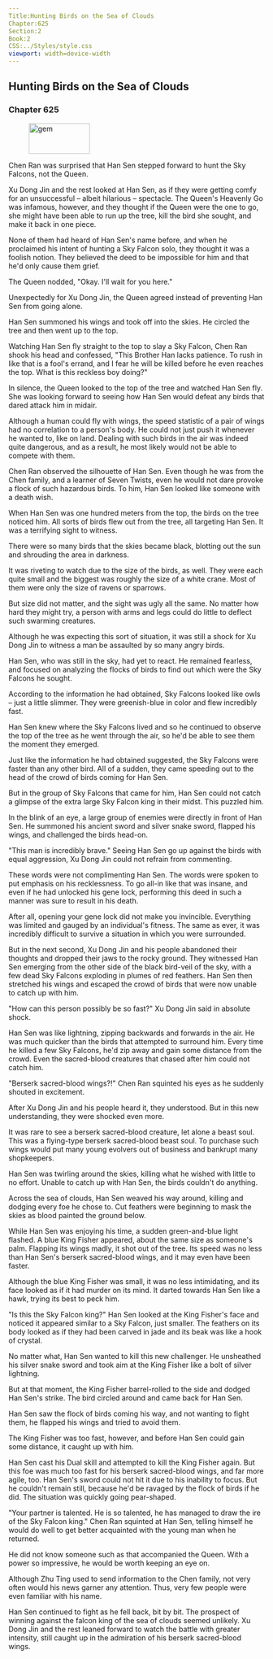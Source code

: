 ```yaml
---
Title:Hunting Birds on the Sea of Clouds 
Chapter:625 
Section:2 
Book:2 
CSS:../Styles/style.css 
viewport: width=device-width
---
```

  
## Hunting Birds on the Sea of Clouds
### Chapter 625
  
<figure>
	<img src="../Images/gem.gif" alt="gem" id="gem" width="120" height="60" />
</figure>
  

  
Chen Ran was surprised that Han Sen stepped forward to hunt the Sky Falcons, not the Queen.

Xu Dong Jin and the rest looked at Han Sen, as if they were getting comfy for an unsuccessful – albeit hilarious – spectacle. The Queen's Heavenly Go was infamous, however, and they thought if the Queen were the one to go, she might have been able to run up the tree, kill the bird she sought, and make it back in one piece.

None of them had heard of Han Sen's name before, and when he proclaimed his intent of hunting a Sky Falcon solo, they thought it was a foolish notion. They believed the deed to be impossible for him and that he'd only cause them grief.

The Queen nodded, "Okay. I'll wait for you here."

Unexpectedly for Xu Dong Jin, the Queen agreed instead of preventing Han Sen from going alone.

Han Sen summoned his wings and took off into the skies. He circled the tree and then went up to the top.

Watching Han Sen fly straight to the top to slay a Sky Falcon, Chen Ran shook his head and confessed, "This Brother Han lacks patience. To rush in like that is a fool's errand, and I fear he will be killed before he even reaches the top. What is this reckless boy doing?"

In silence, the Queen looked to the top of the tree and watched Han Sen fly. She was looking forward to seeing how Han Sen would defeat any birds that dared attack him in midair.

Although a human could fly with wings, the speed statistic of a pair of wings had no correlation to a person's body. He could not just push it whenever he wanted to, like on land. Dealing with such birds in the air was indeed quite dangerous, and as a result, he most likely would not be able to compete with them.

Chen Ran observed the silhouette of Han Sen. Even though he was from the Chen family, and a learner of Seven Twists, even he would not dare provoke a flock of such hazardous birds. To him, Han Sen looked like someone with a death wish.

When Han Sen was one hundred meters from the top, the birds on the tree noticed him. All sorts of birds flew out from the tree, all targeting Han Sen. It was a terrifying sight to witness.

There were so many birds that the skies became black, blotting out the sun and shrouding the area in darkness.

It was riveting to watch due to the size of the birds, as well. They were each quite small and the biggest was roughly the size of a white crane. Most of them were only the size of ravens or sparrows.

But size did not matter, and the sight was ugly all the same. No matter how hard they might try, a person with arms and legs could do little to deflect such swarming creatures.

Although he was expecting this sort of situation, it was still a shock for Xu Dong Jin to witness a man be assaulted by so many angry birds.

Han Sen, who was still in the sky, had yet to react. He remained fearless, and focused on analyzing the flocks of birds to find out which were the Sky Falcons he sought.

According to the information he had obtained, Sky Falcons looked like owls – just a little slimmer. They were greenish-blue in color and flew incredibly fast.

Han Sen knew where the Sky Falcons lived and so he continued to observe the top of the tree as he went through the air, so he'd be able to see them the moment they emerged.

Just like the information he had obtained suggested, the Sky Falcons were faster than any other bird. All of a sudden, they came speeding out to the head of the crowd of birds coming for Han Sen.

But in the group of Sky Falcons that came for him, Han Sen could not catch a glimpse of the extra large Sky Falcon king in their midst. This puzzled him.

In the blink of an eye, a large group of enemies were directly in front of Han Sen. He summoned his ancient sword and silver snake sword, flapped his wings, and challenged the birds head-on.

"This man is incredibly brave." Seeing Han Sen go up against the birds with equal aggression, Xu Dong Jin could not refrain from commenting.

These words were not complimenting Han Sen. The words were spoken to put emphasis on his recklessness. To go all-in like that was insane, and even if he had unlocked his gene lock, performing this deed in such a manner was sure to result in his death.

After all, opening your gene lock did not make you invincible. Everything was limited and gauged by an individual's fitness. The same as ever, it was incredibly difficult to survive a situation in which you were surrounded.

But in the next second, Xu Dong Jin and his people abandoned their thoughts and dropped their jaws to the rocky ground. They witnessed Han Sen emerging from the other side of the black bird-veil of the sky, with a few dead Sky Falcons exploding in plumes of red feathers. Han Sen then stretched his wings and escaped the crowd of birds that were now unable to catch up with him.

"How can this person possibly be so fast?" Xu Dong Jin said in absolute shock.

Han Sen was like lightning, zipping backwards and forwards in the air. He was much quicker than the birds that attempted to surround him. Every time he killed a few Sky Falcons, he'd zip away and gain some distance from the crowd. Even the sacred-blood creatures that chased after him could not catch him.

"Berserk sacred-blood wings?!" Chen Ran squinted his eyes as he suddenly shouted in excitement.

After Xu Dong Jin and his people heard it, they understood. But in this new understanding, they were shocked even more.

It was rare to see a berserk sacred-blood creature, let alone a beast soul. This was a flying-type berserk sacred-blood beast soul. To purchase such wings would put many young evolvers out of business and bankrupt many shopkeepers.

Han Sen was twirling around the skies, killing what he wished with little to no effort. Unable to catch up with Han Sen, the birds couldn't do anything.

Across the sea of clouds, Han Sen weaved his way around, killing and dodging every foe he chose to. Cut feathers were beginning to mask the skies as blood painted the ground below.

While Han Sen was enjoying his time, a sudden green-and-blue light flashed. A blue King Fisher appeared, about the same size as someone's palm. Flapping its wings madly, it shot out of the tree. Its speed was no less than Han Sen's berserk sacred-blood wings, and it may even have been faster.

Although the blue King Fisher was small, it was no less intimidating, and its face looked as if it had murder on its mind. It darted towards Han Sen like a hawk, trying its best to peck him.

"Is this the Sky Falcon king?" Han Sen looked at the King Fisher's face and noticed it appeared similar to a Sky Falcon, just smaller. The feathers on its body looked as if they had been carved in jade and its beak was like a hook of crystal.

No matter what, Han Sen wanted to kill this new challenger. He unsheathed his silver snake sword and took aim at the King Fisher like a bolt of silver lightning.

But at that moment, the King Fisher barrel-rolled to the side and dodged Han Sen's strike. The bird circled around and came back for Han Sen.

Han Sen saw the flock of birds coming his way, and not wanting to fight them, he flapped his wings and tried to avoid them.

The King Fisher was too fast, however, and before Han Sen could gain some distance, it caught up with him.

Han Sen cast his Dual skill and attempted to kill the King Fisher again. But this foe was much too fast for his berserk sacred-blood wings, and far more agile, too. Han Sen's sword could not hit it due to his inability to focus. But he couldn't remain still, because he'd be ravaged by the flock of birds if he did. The situation was quickly going pear-shaped.

"Your partner is talented. He is so talented, he has managed to draw the ire of the Sky Falcon king." Chen Ran squinted at Han Sen, telling himself he would do well to get better acquainted with the young man when he returned.

He did not know someone such as that accompanied the Queen. With a power so impressive, he would be worth keeping an eye on.

Although Zhu Ting used to send information to the Chen family, not very often would his news garner any attention. Thus, very few people were even familiar with his name.

Han Sen continued to fight as he fell back, bit by bit. The prospect of winning against the falcon king of the sea of clouds seemed unlikely. Xu Dong Jin and the rest leaned forward to watch the battle with greater intensity, still caught up in the admiration of his berserk sacred-blood wings.